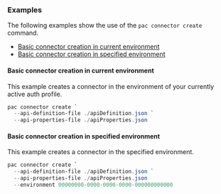 ### Examples

The following examples show the use of the `pac connector create` command.

- [Basic connector creation in current environment](#basic-connector-creation-in-current-environment)
- [Basic connector creation in specified environment](#basic-connector-creation-in-specified-environment)

#### Basic connector creation in current environment

This example creates a connector in the environment of your currently active auth profile.

```powershell
pac connector create `
  --api-definition-file ./apiDefinition.json `
  --api-properties-file ./apiProperties.json
```

#### Basic connector creation in specified environment

This example creates a connector in the specified environment.

```powershell
pac connector create `
  --api-definition-file ./apiDefinition.json `
  --api-properties-file ./apiProperties.json
  --environment 00000000-0000-0000-0000-000000000000
```
